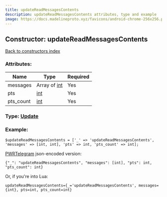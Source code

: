 ```yaml
---
title: updateReadMessagesContents
description: updateReadMessagesContents attributes, type and example
image: https://docs.madelineproto.xyz/favicons/android-chrome-256x256.png
---
```

## Constructor: updateReadMessagesContents  
[Back to constructors index](index.md)



### Attributes:

| Name     |    Type       | Required |
|----------|---------------|----------|
|messages|Array of [int](../types/int.md) | Yes|
|pts|[int](../types/int.md) | Yes|
|pts\_count|[int](../types/int.md) | Yes|



### Type: [Update](../types/Update.md)


### Example:

```
$updateReadMessagesContents = ['_' => 'updateReadMessagesContents', 'messages' => [int, int], 'pts' => int, 'pts_count' => int];
```  

[PWRTelegram](https://pwrtelegram.xyz) json-encoded version:

```
{"_": "updateReadMessagesContents", "messages": [int], "pts": int, "pts_count": int}
```


Or, if you're into Lua:  


```
updateReadMessagesContents={_='updateReadMessagesContents', messages={int}, pts=int, pts_count=int}

```


